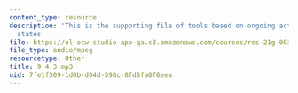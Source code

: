 ```yaml
---
content_type: resource
description: 'This is the supporting file of tools based on ongoing acts vs. persisting
  states. '
file: https://ol-ocw-studio-app-qa.s3.amazonaws.com/courses/res-21g-003-learning-chinese-a-foundation-course-in-mandarin-spring-2011/7fe1f5091d0bd04d598c8fd5fa0f6eea_9.4.3.mp3
file_type: audio/mpeg
resourcetype: Other
title: 9.4.3.mp3
uid: 7fe1f509-1d0b-d04d-598c-8fd5fa0f6eea
---
```

